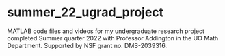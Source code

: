 # summer_22_ugrad_project
MATLAB code files and videos for my undergraduate research project completed Summer quarter 2022 with Professor Addington in the UO Math Department. Supported by NSF grant no. DMS-2039316.
